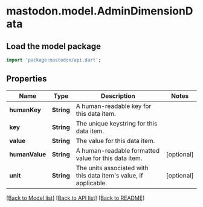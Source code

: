 # mastodon.model.AdminDimensionData

## Load the model package
```dart
import 'package:mastodon/api.dart';
```

## Properties
Name | Type | Description | Notes
------------ | ------------- | ------------- | -------------
**humanKey** | **String** | A human-readable key for this data item. | 
**key** | **String** | The unique keystring for this data item. | 
**value** | **String** | The value for this data item. | 
**humanValue** | **String** | A human-readable formatted value for this data item. | [optional] 
**unit** | **String** | The units associated with this data item's value, if applicable. | [optional] 

[[Back to Model list]](../README.md#documentation-for-models) [[Back to API list]](../README.md#documentation-for-api-endpoints) [[Back to README]](../README.md)


